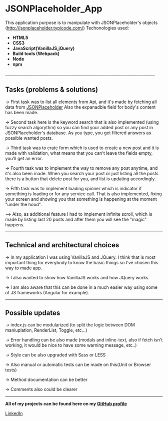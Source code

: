 # JSONPlaceholder_App

This application purpose is to manipulate with JSONPlaceholder's objects (http://jsonplaceholder.typicode.com/)
Techonologies used:

<b><ul>
<li>HTML5</li>
<li>CSS3</li>
<li>JavaScript(VanillaJS,jQuery)</li>
<li>Build tools (Webpack)</li>
<li>Node</li>
<li>npm</li></ul></b>
___________________________________________________________________________


<h2>Tasks (problems & solutions)</h2>


-> First task was to list all elements from Api, and it's made by fetching all data from <a href="http://jsonplaceholder.typicode.com/">JSONPlaceholder</a>
Also the expanadble field for body's content has been made.

-> Second task here is the keyword search that is also implemented (using fuzzy search algorythm) so you can find your added post or any post in JSONPlaceholder's database.
As you type, you get filtered answers as possible wanted posts.

-> Third task was to crate form which is used to create a new post and it is made with validation, what means that you can't leave the fields empty, you'll get an error.

-> Fourth task was to implement the way to remove any post anytime, and it's also been made. When you search your post or just listing all the posts there is a button that delete post for you, and list is updating accordingly.

-> Fifth task was to implement loading spinner which is indicator if something is loading or for any service call. That is also implemented, fixing your screen and showing you that something is happening at the moment "under the hood".

--> Also, as additional feature I had to implement infinite scroll, which is made by listing last 20 posts and after them you will see the "magic" happens.

___________________________________________________________________________

<h2>Technical and architectural choices</h2>

-> In my application I was using VanillaJS and JQuery. I think that is most important thing for everybody to know the basic things so I've chosen this way to made app.

-> I also wanted to show how VanillaJS works and how JQuery works.

-> I am also aware that this can be done in a much easier way using some of JS frameworks (Angular for example).

___________________________________________________________________________


<h2>Possible updates</h2>

-> index.js can be modularized (to split the logic between DOM maniuplation, RenderList, Toggle, etc...)

-> Error handling can be also made (modals and inline-text, also if fetch isn't working, it would be nice to have some warning message, etc..)

-> Style can be also upgraded with Sass or LESS

-> Also manual or automatic tests can be made on this(Unit or Browser tests)

-> Method documentation can be better

-> Comments also could be clearer
___________________________________________________________________________


<b>All of my projects can be found here on my <a href="https://github.com/crypt096?tab=repositories">GitHub profile</a></b>

<a href="https://www.linkedin.com/in/acvjetan/">LinkedIn</a>





